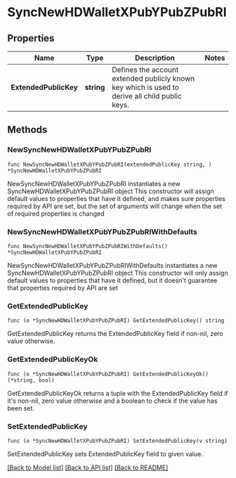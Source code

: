# SyncNewHDWalletXPubYPubZPubRI

## Properties

Name | Type | Description | Notes
------------ | ------------- | ------------- | -------------
**ExtendedPublicKey** | **string** | Defines the account extended publicly known key which is used to derive all child public keys. | 

## Methods

### NewSyncNewHDWalletXPubYPubZPubRI

`func NewSyncNewHDWalletXPubYPubZPubRI(extendedPublicKey string, ) *SyncNewHDWalletXPubYPubZPubRI`

NewSyncNewHDWalletXPubYPubZPubRI instantiates a new SyncNewHDWalletXPubYPubZPubRI object
This constructor will assign default values to properties that have it defined,
and makes sure properties required by API are set, but the set of arguments
will change when the set of required properties is changed

### NewSyncNewHDWalletXPubYPubZPubRIWithDefaults

`func NewSyncNewHDWalletXPubYPubZPubRIWithDefaults() *SyncNewHDWalletXPubYPubZPubRI`

NewSyncNewHDWalletXPubYPubZPubRIWithDefaults instantiates a new SyncNewHDWalletXPubYPubZPubRI object
This constructor will only assign default values to properties that have it defined,
but it doesn't guarantee that properties required by API are set

### GetExtendedPublicKey

`func (o *SyncNewHDWalletXPubYPubZPubRI) GetExtendedPublicKey() string`

GetExtendedPublicKey returns the ExtendedPublicKey field if non-nil, zero value otherwise.

### GetExtendedPublicKeyOk

`func (o *SyncNewHDWalletXPubYPubZPubRI) GetExtendedPublicKeyOk() (*string, bool)`

GetExtendedPublicKeyOk returns a tuple with the ExtendedPublicKey field if it's non-nil, zero value otherwise
and a boolean to check if the value has been set.

### SetExtendedPublicKey

`func (o *SyncNewHDWalletXPubYPubZPubRI) SetExtendedPublicKey(v string)`

SetExtendedPublicKey sets ExtendedPublicKey field to given value.



[[Back to Model list]](../README.md#documentation-for-models) [[Back to API list]](../README.md#documentation-for-api-endpoints) [[Back to README]](../README.md)


